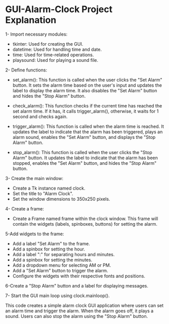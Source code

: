# GUI-Alarm-Clock Project Explanation


1- Import necessary modules:

* tkinter: Used for creating the GUI.
* datetime: Used for handling time and date.
* time: Used for time-related operations.
* playsound: Used for playing a sound file.


2- Define functions:

* set_alarm(): This function is called when the user clicks the "Set Alarm" button. It sets the alarm time based on the user's input and updates the label to display the alarm time. It also disables the "Set Alarm" button and hides the "Stop Alarm" button.

* check_alarm(): This function checks if the current time has reached the set alarm time. If it has, it calls trigger_alarm(), otherwise, it waits for 1 second and checks again.

* trigger_alarm(): This function is called when the alarm time is reached. It updates the label to indicate that the alarm has been triggered, plays an alarm sound, enables the "Set Alarm" button, and displays the "Stop Alarm" button.

* stop_alarm(): This function is called when the user clicks the "Stop Alarm" button. It updates the label to indicate that the alarm has been stopped, enables the "Set Alarm" button, and hides the "Stop Alarm" button.

3- Create the main window:

* Create a Tk instance named clock.
* Set the title to "Alarm Clock".
* Set the window dimensions to 350x250 pixels.


4- Create a frame:

* Create a Frame named frame within the clock window. This frame will contain the widgets (labels, spinboxes, buttons) for setting the alarm.


5-Add widgets to the frame:

* Add a label "Set Alarm" to the frame.
* Add a spinbox for setting the hour.
* Add a label ":" for separating hours and minutes.
* Add a spinbox for setting the minutes.
* Add a dropdown menu for selecting AM or PM.
* Add a "Set Alarm" button to trigger the alarm.
* Configure the widgets with their respective fonts and positions.

 
6-Create a "Stop Alarm" button and a label for displaying messages.


7- Start the GUI main loop using clock.mainloop().


This code creates a simple alarm clock GUI application where users can set an alarm time and trigger the alarm. When the alarm goes off, it plays a sound. Users can also stop the alarm using the "Stop Alarm" button.







